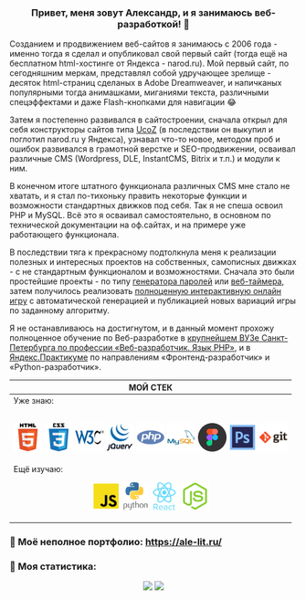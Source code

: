 <div align="center"> 
  
### Привет, меня зовут Александр, и я занимаюсь веб-разработкой! 👋   
</div>

Созданием и продвижением веб-сайтов я занимаюсь с 2006 года - именно тогда я сделал и опубликовал свой первый сайт (тогда ещё на бесплатном html-хостинге от Яндекса - narod.ru). Мой первый сайт, по сегодняшним меркам, представлял собой удручающее зрелище - десяток html-страниц сделаных в Adobe Dreamweaver, и напичканых популярными тогда анимашками, миганиями текста, различными спецэффектами и даже Flash-кнопками для навигации 😂

Затем я постепенно развивался в сайтостроении, сначала открыл для себя конструкторы сайтов типа [UcoZ](https://www.ucoz.ru/) (в последствии он выкупил и поглотил narod.ru у Яндекса), узнавал что-то новое, методом проб и ошибок развивался в грамотной верстке и SEO-продвижении, осваивал различные CMS (Wordpress, DLE, InstantCMS, Bitrix и т.п.) и модули к ним.

В конечном итоге штатного функционала различных CMS мне стало не хватать, и я стал по-тихоньку править некоторые функции и возможности стандартных движков под себя. Так я не спеша освоил PHP и MySQL. Всё это я осваивал самостоятельно, в основном по технической документации на оф.сайтах, и на примере уже работающего функционала.

В последствии тяга к прекрасному подтолкнула меня к реализации полезных и интересных проектов на собственных, самописных движках - с не стандартным функционалом и возможностями. Сначала это были простейшие проекты - по типу [генератора паролей](https://webutils.ru/tools/passgen/) или [веб-таймера](https://webutils.ru/tools/timer/), затем получилось реализовать [полноценную интерактивную онлайн игру](http://freesudoku.ru/) с автоматической генерацией и публикацией новых вариаций игры по заданному алгоритму.

Я не останавливаюсь на достигнутом, и в данный момент прохожу полноценное обучение по Веб-разработке в [крупнейшем ВУЗе Санкт-Петербурга по профессии «Веб-разработчик. Язык PHP»](https://www.spbstu.ru/ "ПОЛИТЕХ"), и в [Яндекс.Практикуме](https://practicum.yandex.ru/) по направлениям «Фронтенд-разработчик» и «Python-разработчик».

<div align="center">
  
| **МОЙ СТЕК** |
| --- |
| Уже знаю:<br><br><p align="center"><img src="https://github.com/ale-lit/ale-lit/blob/main/icons/html.svg" alt="HTML5" title="HTML5" height="50"> <img src="https://github.com/ale-lit/ale-lit/blob/main/icons/css.svg" alt="CSS3" title="CSS3" height="50"> <img src="https://github.com/ale-lit/ale-lit/blob/main/icons/w3c.svg" alt="W3C Validator" title="Валидная кроссбраузерная вёрстка" height="50"> <img src="https://github.com/ale-lit/ale-lit/blob/main/icons/jquery.svg" alt="jQuery" title="jQuery" height="50"> <img src="https://github.com/ale-lit/ale-lit/blob/main/icons/php.svg" alt="PHP" title="PHP" height="50"> <img src="https://github.com/ale-lit/ale-lit/blob/main/icons/mysql.svg" alt="MySQL" title="MySQL" height="50"> <img src="https://github.com/ale-lit/ale-lit/blob/main/icons/figma.svg" alt="Figma" title="Figma" height="50"> <img src="https://github.com/ale-lit/ale-lit/blob/main/icons/photoshop.svg" alt="Adobe Photoshop" title="Adobe Photoshop" height="50"> <img src="https://github.com/ale-lit/ale-lit/blob/main/icons/git.svg" alt="Git" title="Git" height="50"></p>
Ещё изучаю:<br><p align="center"><img src="https://github.com/ale-lit/ale-lit/blob/main/icons/js.svg" alt="JavaScript" title="JavaScript" height="50"> <img src="https://github.com/ale-lit/ale-lit/blob/main/icons/python.svg" alt="Python" title="Python" height="50"> <img src="https://github.com/ale-lit/ale-lit/blob/main/icons/react.svg" alt="React" title="React" height="50"> <img src="https://github.com/ale-lit/ale-lit/blob/main/icons/nodejs.svg" alt="NodeJS" title="NodeJS" height="50"></p> |  
</div>

### 🤩 Моё неполное портфолио: https://ale-lit.ru/
 
### 🥇 Моя статистика:
<div align="center"> 
<img src="https://github-readme-stats.vercel.app/api?username=ale-lit&hide=contribs&show_icons=true" height="140"> <img src="https://github-readme-stats.vercel.app/api/top-langs/?username=ale-lit&layout=compact" height="140">
</div>
